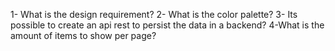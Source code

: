 1- What is the design requirement?
2- What is the color palette?
3- Its possible to create an api rest to persist the data in a backend?
4-What is the amount of items to show per page? 
